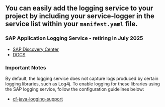 ## You can easily add the logging service to your project by including your service-logger in the service list within your `manifest.yaml` file.

### SAP Application Logging Service - retiring in July 2025
* [SAP Discovery Center](https://discovery-center.cloud.sap/serviceCatalog/application-logging-service?region=all)
* [DOCS](https://help.sap.com/docs/application-logging-service)

### Important Notes
By default, the logging service does not capture logs produced by certain logging libraries, such as Log4j.
To enable logging for these libraries using the SAP logging service, follow the configuration guidelines below:
 - [cf-java-logging-support](https://github.com/SAP/cf-java-logging-support)